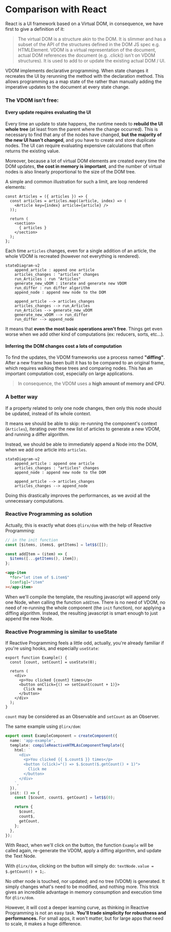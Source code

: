 # Comparison with React

React is a UI framework based on a Virtual DOM, in consequence, we have first to give a definition of it:

> The virtual DOM is a structure akin to the DOM.
> It is slimmer and has a subset of the API of the structures defined in the DOM JS spec e.g. HTMLElement.
> VDOM is a virtual representation of the document, actual DOM references the document (e.g. .click() isn't on VDOM structures).
> It is used to add to or update the existing actual DOM / UI.

VDOM implements declarative programming. When state changes it recreates the UI by rerunning the method with the declaration method.
This allows programming as a map state of the rather than manually adding the imperative updates to the document at every state change.

### The VDOM isn't free:

#### Every update requires evaluating the UI

Every time an update to state happens, the runtime needs to **rebuild the UI whole tree** (at least from the parent where the change occurred).
This is necessary to find that any of the nodes have changed, **but the majority of the new UI hasn't changed**, and you have to create and store duplicate nodes.
The UI can require evaluating expensive calculations that often returns the existing value.

Moreover, because a lot of virtual DOM elements are created every time the DOM updates, **the cost in memory is important**,
and the number of virtual nodes is also linearly proportional to the size of the DOM tree.


A simple and common illustration for such a limit, are loop rendered elements:

```tsx
const Articles = ({ articles }) => {
  const articles = articles.map((article, index) => (
    <Article key={index} article={article} />
  ));

  return (
    <section>
      { articles }
    </section>
  );
};
```

Each time `articles` changes, even for a single addition of an article, the whole VDOM is recreated (however not everything is rendered).

```mermaid
stateDiagram-v2
    append_article : append one article
    articles_changes : "articles" changes
    run_Articles : run "Articles"
    generate_new_vDOM : iterate and generate new VDOM
    run_differ : run differ algorithm
    append_node : append new node to the DOM

    append_article --> articles_changes
    articles_changes --> run_Articles
    run_Articles --> generate_new_vDOM
    generate_new_vDOM --> run_differ
    run_differ --> append_node
```


It means that **even the most basic operations aren't free**.
Things get even worse when we add other kind of computations (ex: reducers, sorts, etc...).

#### Inferring the DOM changes cost a lots of computation

To find the updates, the VDOM frameworks use a process named **"diffing"**.
After a new frame has been built it has to be compared to an original frame, which requires walking these trees and comparing nodes.
This has an important computation cost, especially on large applications.


> In consequence, the VDOM uses a **high amount of memory and CPU**.

### A better way

If a property related to only one node changes, then only this node should be updated, instead of its whole context.

It means we should be able to skip: re-running the component's context (`Articles`), iterating over the new list of articles to generate a new VDOM,
and running a differ algorithm.

Instead, we should be able to immediately append a Node into the DOM, when we add one article into `articles`.


```mermaid
stateDiagram-v2
    append_article : append one article
    articles_changes : "articles" changes
    append_node : append new node to the DOM

    append_article --> articles_changes
    articles_changes --> append_node
```

Doing this drastically improves the performances, as we avoid all the unnecessary computations.

### Reactive Programming as solution

Actually, this is exactly what does `@lirx/dom` with the help of Reactive Programming:


```ts title="main.component.ts"
// in the init function
const [$items, items$, getItems] = let$$([]);

const addItem = (item) => {
  $items([...getItems(), item]);
};
```

```html title="main.component.html"
<app-item
  *for="let item of $.item$"
  [config]="item"
></app-item>
```

When we'll compile the template, the resulting javascript will append only one Node, when calling the function `addItem`.
There is no need of VDOM, no need of re-running the whole component (the `init` function),  nor applying a diffing algorithm.
Instead, the resulting javascript is smart enough to just append the new Node.

### Reactive Programming is similar to useState

If Reactive Programming feels a little odd, actually, you're already familiar if you're using hooks, and especially `useState`:


```tsx
export function Example() {
  const [count, setCount] = useState(0);

  return (
    <div>
      <p>You clicked {count} times</p>
      <button onClick={() => setCount(count + 1)}>
        Click me
      </button>
    </div>
  );
}
```

`count` may be considered as an Observable and `setCount` as an Observer.


The same example using `@lirx/dom`:

```ts
export const ExampleComponent = createComponent({
  name: 'app-example',
  template: compileReactiveHTMLAsComponentTemplate({
    html: `
      <div>
        <p>You clicked {{ $.count$ }} times</p>
        <button (click)="() => $.$count($.getCount() + 1)">
          Click me
        </button>
      </div>
    `,
  }),
  init: () => {
    const [$count, count$, getCount] = let$$(0);

    return {
      $count,
      count$,
      getCount,
    };
  },
});
```

[//]: # (TODO stackblitz)

With React, when we'll click on the button, the function `Example` will be called again, re-generate the VDOM, apply a diffing algorithm, and update the Text Node.

With `@lirx/dom`, clicking on the button will simply do: `textNode.value = $.getCount() + 1;`.

No other node is touched, nor updated; and no tree (VDOM) is generated. It simply changes what's need to be modified, and nothing more.
This trick gives an incredible advantage in memory consumption and execution time for `@lirx/dom`.

However, it will cost a deeper learning curve, as thinking in Reactive Programming is not an easy task.
**You'll trade simplicity for robustness and performances.**
For small apps, it won't matter, but for large apps that need to scale, it makes a huge difference.
